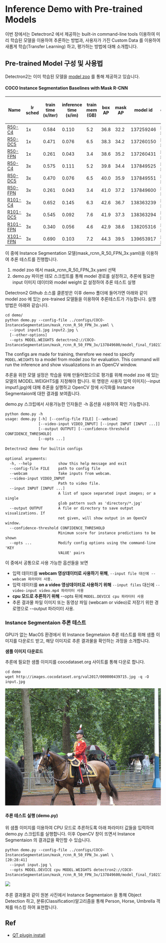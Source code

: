 # Inference Demo with Pre-trained Models

이번 장에서는 Detectron2 에서 제공하는 built-in command-line tools 이용하여 미리 학습된 모델을 이용하여 추론하는 방법과, 사용자가 가진 Custom Data 를 이용하여 새롭게 학습(Transfer Learning) 하고, 평가하는 방법에 대해 소개합니다.

## Pre-trained Model 구성 및 사용법

Detectron2는 이미 학습된 모델을 [model zoo](https://github.com/facebookresearch/detectron2/blob/main/MODEL\_ZOO.md) 를 통해 제공하고 있습니다.

#### COCO Instance Segmentation Baselines with Mask R-CNN

| Name                                                                                                                                           | <p>lr<br>sched</p> | <p>train<br>time<br>(s/iter)</p> | <p>inference<br>time<br>(s/im)</p> | <p>train<br>mem<br>(GB)</p> | <p>box<br>AP</p> | <p>mask<br>AP</p> | model id  | download                                                                                                                                                                                                                                                                                       |
| ---------------------------------------------------------------------------------------------------------------------------------------------- | ------------------ | -------------------------------- | ---------------------------------- | --------------------------- | ---------------- | ----------------- | --------- | ---------------------------------------------------------------------------------------------------------------------------------------------------------------------------------------------------------------------------------------------------------------------------------------------- |
| [R50-C4](https://github.com/facebookresearch/detectron2/blob/main/configs/COCO-InstanceSegmentation/mask\_rcnn\_R\_50\_C4\_1x.yaml)            | 1x                 | 0.584                            | 0.110                              | 5.2                         | 36.8             | 32.2              | 137259246 | [model](https://dl.fbaipublicfiles.com/detectron2/COCO-InstanceSegmentation/mask\_rcnn\_R\_50\_C4\_1x/137259246/model\_final\_9243eb.pkl) \| [metrics](https://dl.fbaipublicfiles.com/detectron2/COCO-InstanceSegmentation/mask\_rcnn\_R\_50\_C4\_1x/137259246/metrics.json)                   |
| [R50-DC5](https://github.com/facebookresearch/detectron2/blob/main/configs/COCO-InstanceSegmentation/mask\_rcnn\_R\_50\_DC5\_1x.yaml)          | 1x                 | 0.471                            | 0.076                              | 6.5                         | 38.3             | 34.2              | 137260150 | [model](https://dl.fbaipublicfiles.com/detectron2/COCO-InstanceSegmentation/mask\_rcnn\_R\_50\_DC5\_1x/137260150/model\_final\_4f86c3.pkl) \| [metrics](https://dl.fbaipublicfiles.com/detectron2/COCO-InstanceSegmentation/mask\_rcnn\_R\_50\_DC5\_1x/137260150/metrics.json)                 |
| [R50-FPN](https://github.com/facebookresearch/detectron2/blob/main/configs/COCO-InstanceSegmentation/mask\_rcnn\_R\_50\_FPN\_1x.yaml)          | 1x                 | 0.261                            | 0.043                              | 3.4                         | 38.6             | 35.2              | 137260431 | [model](https://dl.fbaipublicfiles.com/detectron2/COCO-InstanceSegmentation/mask\_rcnn\_R\_50\_FPN\_1x/137260431/model\_final\_a54504.pkl) \| [metrics](https://dl.fbaipublicfiles.com/detectron2/COCO-InstanceSegmentation/mask\_rcnn\_R\_50\_FPN\_1x/137260431/metrics.json)                 |
| [R50-C4](https://github.com/facebookresearch/detectron2/blob/main/configs/COCO-InstanceSegmentation/mask\_rcnn\_R\_50\_C4\_3x.yaml)            | 3x                 | 0.575                            | 0.111                              | 5.2                         | 39.8             | 34.4              | 137849525 | [model](https://dl.fbaipublicfiles.com/detectron2/COCO-InstanceSegmentation/mask\_rcnn\_R\_50\_C4\_3x/137849525/model\_final\_4ce675.pkl) \| [metrics](https://dl.fbaipublicfiles.com/detectron2/COCO-InstanceSegmentation/mask\_rcnn\_R\_50\_C4\_3x/137849525/metrics.json)                   |
| [R50-DC5](https://github.com/facebookresearch/detectron2/blob/main/configs/COCO-InstanceSegmentation/mask\_rcnn\_R\_50\_DC5\_3x.yaml)          | 3x                 | 0.470                            | 0.076                              | 6.5                         | 40.0             | 35.9              | 137849551 | [model](https://dl.fbaipublicfiles.com/detectron2/COCO-InstanceSegmentation/mask\_rcnn\_R\_50\_DC5\_3x/137849551/model\_final\_84107b.pkl) \| [metrics](https://dl.fbaipublicfiles.com/detectron2/COCO-InstanceSegmentation/mask\_rcnn\_R\_50\_DC5\_3x/137849551/metrics.json)                 |
| [R50-FPN](https://github.com/facebookresearch/detectron2/blob/main/configs/COCO-InstanceSegmentation/mask\_rcnn\_R\_50\_FPN\_3x.yaml)          | 3x                 | 0.261                            | 0.043                              | 3.4                         | 41.0             | 37.2              | 137849600 | [model](https://dl.fbaipublicfiles.com/detectron2/COCO-InstanceSegmentation/mask\_rcnn\_R\_50\_FPN\_3x/137849600/model\_final\_f10217.pkl) \| [metrics](https://dl.fbaipublicfiles.com/detectron2/COCO-InstanceSegmentation/mask\_rcnn\_R\_50\_FPN\_3x/137849600/metrics.json)                 |
| [R101-C4](https://github.com/facebookresearch/detectron2/blob/main/configs/COCO-InstanceSegmentation/mask\_rcnn\_R\_101\_C4\_3x.yaml)          | 3x                 | 0.652                            | 0.145                              | 6.3                         | 42.6             | 36.7              | 138363239 | [model](https://dl.fbaipublicfiles.com/detectron2/COCO-InstanceSegmentation/mask\_rcnn\_R\_101\_C4\_3x/138363239/model\_final\_a2914c.pkl) \| [metrics](https://dl.fbaipublicfiles.com/detectron2/COCO-InstanceSegmentation/mask\_rcnn\_R\_101\_C4\_3x/138363239/metrics.json)                 |
| [R101-DC5](https://github.com/facebookresearch/detectron2/blob/main/configs/COCO-InstanceSegmentation/mask\_rcnn\_R\_101\_DC5\_3x.yaml)        | 3x                 | 0.545                            | 0.092                              | 7.6                         | 41.9             | 37.3              | 138363294 | [model](https://dl.fbaipublicfiles.com/detectron2/COCO-InstanceSegmentation/mask\_rcnn\_R\_101\_DC5\_3x/138363294/model\_final\_0464b7.pkl) \| [metrics](https://dl.fbaipublicfiles.com/detectron2/COCO-InstanceSegmentation/mask\_rcnn\_R\_101\_DC5\_3x/138363294/metrics.json)               |
| [R101-FPN](https://github.com/facebookresearch/detectron2/blob/main/configs/COCO-InstanceSegmentation/mask\_rcnn\_R\_101\_FPN\_3x.yaml)        | 3x                 | 0.340                            | 0.056                              | 4.6                         | 42.9             | 38.6              | 138205316 | [model](https://dl.fbaipublicfiles.com/detectron2/COCO-InstanceSegmentation/mask\_rcnn\_R\_101\_FPN\_3x/138205316/model\_final\_a3ec72.pkl) \| [metrics](https://dl.fbaipublicfiles.com/detectron2/COCO-InstanceSegmentation/mask\_rcnn\_R\_101\_FPN\_3x/138205316/metrics.json)               |
| [X101-FPN](https://github.com/facebookresearch/detectron2/blob/main/configs/COCO-InstanceSegmentation/mask\_rcnn\_X\_101\_32x8d\_FPN\_3x.yaml) | 3x                 | 0.690                            | 0.103                              | 7.2                         | 44.3             | 39.5              | 139653917 | [model](https://dl.fbaipublicfiles.com/detectron2/COCO-InstanceSegmentation/mask\_rcnn\_X\_101\_32x8d\_FPN\_3x/139653917/model\_final\_2d9806.pkl) \| [metrics](https://dl.fbaipublicfiles.com/detectron2/COCO-InstanceSegmentation/mask\_rcnn\_X\_101\_32x8d\_FPN\_3x/139653917/metrics.json) |

이 중에 Instance Segmentation 모델(mask\_rcnn\_R\_50\_FPN\_3x.yaml)을 이용하여 추론 테스트를 진행합니다.

1. model zoo 에서 mask\_rcnn\_R\_50\_FPN\_3x.yaml 선택
2. demo.py 파이썬 데모 스크립트를 통해 model 경로를 설정하고, 추론에 필요한 input 이미지 데이터와 model weight 값 설정하여 추론 테스트 실행

Detectron2 Github 소스를 클론받은 이후 demo 폴더에 들어가면 아래와 같이 model zoo 에 있는 pre-trained 모델들을 이용하여 추론테스트가 가능합니다. 실행 방법은 아래와 같습니다.

```
cd demo/
python demo.py --config-file ../configs/COCO-InstanceSegmentation/mask_rcnn_R_50_FPN_3x.yaml \
  --input input1.jpg input2.jpg \
  [--other-options]
  --opts MODEL.WEIGHTS detectron2://COCO-InstanceSegmentation/mask_rcnn_R_50_FPN_3x/137849600/model_final_f10217.pkl
```

The configs are made for training, therefore we need to specify `MODEL.WEIGHTS` to a model from model zoo for evaluation. This command will run the inference and show visualizations in an OpenCV window.

추론을 위한 모델 설정은 학습을 위해 만들어졌으므로 평가를 위해 model zoo 에 있는 모델의 MODEL.WEIGHTS를 지정해야 합니다. 위 명령은 사용자 입력 이미지(--input imput1.jpg)에 대해 추론을 실행하고 OpenCV 창에 시각화를 Instance Segmentaion에 대한 결과를 보여줍니다.

demo.py 스크립에서 사용가능한 인자들은 -h 옵션을 사용하여 확인 가능합니다.

```
python demo.py -h
usage: demo.py [-h] [--config-file FILE] [--webcam]
               [--video-input VIDEO_INPUT] [--input INPUT [INPUT ...]]
               [--output OUTPUT] [--confidence-threshold CONFIDENCE_THRESHOLD]
               [--opts ...]

Detectron2 demo for builtin configs

optional arguments:
  -h, --help            show this help message and exit
  --config-file FILE    path to config file
  --webcam              Take inputs from webcam.
  --video-input VIDEO_INPUT
                        Path to video file.
  --input INPUT [INPUT ...]
                        A list of space separated input images; or a single
                        glob pattern such as 'directory/*.jpg'
  --output OUTPUT       A file or directory to save output visualizations. If
                        not given, will show output in an OpenCV window.
  --confidence-threshold CONFIDENCE_THRESHOLD
                        Minimum score for instance predictions to be shown
  --opts ...            Modify config options using the command-line 'KEY
                        VALUE' pairs
```

이 중에서 공통으로 사용 가능한 옵션들을 보면

* 입력 데이터를 **webcam 영상데이터로 사용하기 위해**, `--input file 대신에 --webcam 파라미터 사용.`
* 입력 데이터를 **on a video 영상데이터로 사용하기 위해** `--input files` 대신에 `--video-input video.mp4 파라미터 사용`
* **cpu 모드로 추론하기 위해** --opts 뒤에 `MODEL.DEVICE cpu 파라터터 사용`
* 추론 결과물 파일 이미지 또는 동영상 파일 (webcam or video)로 저장기 위한 경로명으로 --output 파라미터 사용.

### Instance Segmentaion 추론 테스트

GPU가 없는 MacOS 환경에서 위 Instance Segmetaion 추론 테스트를 위해 샘플 이미지를 다운로드 받고, 해당 이미지로 추론 결과물을 확인하는 과정을 소개합니다.

**샘플 이미지 다운로드**

추론에 필요한 샘플 이미지를 cocodataset.org 사이트를 통해 다운로 합니다.

```
cd demo
wget http://images.cocodataset.org/val2017/000000439715.jpg -q -O input.jpg
```

![](../../.gitbook/assets/input.jpg)

#### 추론 테스트 실행 (demo.py)

위 샘플 이미지를 이용하여 CPU 모드로 추론하도록 아래 파라미터 값들을 입력하여 demo.py 스크립트를 실행합니다. 이후 OpenCV 창이 뜨면서 Instance Segmentaion 의 결과값을 확인할 수 있습니다.

```
python demo.py --config-file ../configs/COCO-InstanceSegmentation/mask_rcnn_R_50_FPN_3x.yaml \                                                                                [20:28:41]
  --input input.jpg \
  --opts MODEL.DEVICE cpu MODEL.WEIGHTS detectron2://COCO-InstanceSegmentation/mask_rcnn_R_50_FPN_3x/137849600/model_final_f10217.pkl
```

![](../../.gitbook/assets/output\_instance\_segmentaion\_01.png)

추론 결과물과 같이 원본 사진에서 Instance Segmentaion 을 통해 Object Detection 하고, 분류(Classification)알고리즘을 통해 Person, Horse, Umbrella 객체를 마스킹 하여 표현합니다.

## Ref

* [QT plugin install](https://log-mylife.tistory.com/entry/Could-not-load-the-Qt-platform-plugin-%EB%AC%B8%EC%A0%9C-%ED%95%B4%EA%B2%B0%EB%B2%95)
